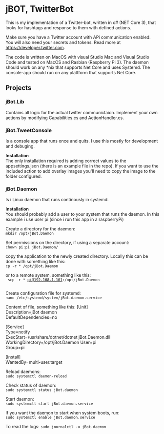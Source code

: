 ﻿# jBOT, TwitterBot
This is my implementation of a Twitter-bot, written in c# (NET Core 3), that looks for hashtags and response to them with defined actions.
  
Make sure you have a Twitter account with APi communication enabled. You will also need your secrets and tokens. Read more at https://developer.twitter.com. 
  
The code is written on MacOS with visual Studio Mac and Visual Studio Code and tested on MacOS and Rasbian (Raspberry Pi 3). The daemon should work on any \*nix that supports Net Core and uses Systemd. The console-app should run on any plattform that supports Net Core.
  
## Projects   
### jBot.Lib  
Contains all logic for the actual twitter communictaion. Implement your own actions by modifying Capabilities.cs and ActionHandler.cs.

### jBot.TweetConsole
Is a console app that runs once and quits. I use this mostly for development and debuging.

**Installation**  
The only installation required is adding correct values to the appsettings.json (there is an example file in the repo). If you want to use the included action to add overlay images you'll need to copy the image to the folder configured.

### jBot.Daemon
Is i Linux daemon that runs continously in systemd.

**Installation**    
You should probably add a user to your system that runs the daemon. In this example i use user pi (since i run this app in a raspberryPi)  
  
Create a directory for the daemon:  
<code>mkdir /opt/jBot.Daemon</code>
  
Set permissions on the directory, if using a separate account:  
<code>chown pi:pi jBot.Daemon/</code>
  
copy the application to the newly created directory. Locally this can be done with something like this:  
<code>cp -r * /opt/jBot.Daemon</code>
  
or to a remote system, something like this:  
<code>
scp -r * pi@192.168.1.101:/opt/jBot.Daemon  
</code>
  
Create configuration file for systemd:  
<code>nano /etc/systemd/system/jBot.daemon.service</code>

Content of file, something like this:
[Unit]  
Description=jBot daemon  
DefaultDependencies=no  
   
[Service]  
Type=notify  
ExecStart=/usr/share/dotnet/dotnet jBot.Daemon.dll  
WorkingDirectory=/opt/jBot.Daemon
User=pi  
Group=pi    
   
[Install]  
WantedBy=multi-user.target  
    
Reload daemons:  
<code>sudo systemctl daemon-reload</code>

Check status of daemon:  
<code>sudo systemctl status jBot.daemon</code>

Start daemon:  
<code>sudo systemctl start jBot.daemon.service</code>

If you want the daemon to start when system boots, run:  
<code>sudo systemctl enable jBot.daemon.service</code>
  
To read the logs:
<code>sudo journalctl -u jBot.daemon</code>
